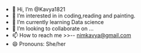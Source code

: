 - 👋 Hi, I’m @Kavya1821
- 👀 I’m interested in in coding,reading and painting.
- 🌱 I’m currently learning Data science
- 💞️ I’m looking to collaborate on ...
- 📫 How to reach me >>-- nimkavya@gmail.com
- 😄 Pronouns: She/her
  

<!---
Kavya1821/Kavya1821 is a ✨ special ✨ repository because its `README.md` (this file) appears on your GitHub profile.
You can click the Preview link to take a look at your changes.
--->
